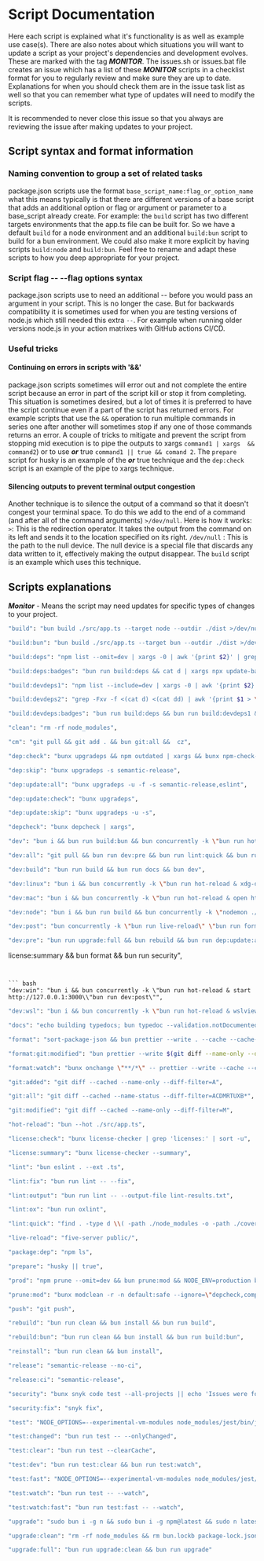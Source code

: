 # Script Documentation

Here each script is explained what it's functionality is as well as example use case(s). There are also notes about which situations you will want to update a script as your project's dependencies and development evolves. These are marked with the tag ***MONITOR***. The issues.sh or issues.bat file creates an issue which has a list of these ***MONITOR*** scripts in a checklist format for you to regularly review and make sure they are up to date. Explanations for when you should check them are in the issue task list as well so that you can remember what type of updates will need to modify the scripts.

It is recommended to never close this issue so that you always are reviewing the issue after making updates to your project.

## Script syntax and format information

### Naming convention to group a set of related tasks

package.json scripts use the format `base_script_name:flag_or_option_name` what this means typically is that there are different versions of a base script that adds an additional option or flag or argument or parameter to a base_script already create. For example: the `build` script has two different targets environments that the app.ts file can be built for. So we have a default `build` for a node environment and an additional `build:bun` script to build for a bun environment. We could also make it more explicit by having scripts `build:node` and `build:bun`. Feel free to rename and adapt these scripts to how you deep appropriate for your project.

### Script flag -- --flag options syntax

package.json scripts use to need an additional -- before you would pass an argument in your script. This is no longer the case. But for backwards compatibility it is sometimes used for when you are testing versions of node.js which still needed this extra `--`. For example when running older versions node.js in your action matrixes with GitHub actions CI/CD.

### Useful tricks

#### Continuing on errors in scripts with '&&'

package.json scripts sometimes will error out and not complete the entire script because an error in part of the script kill or stop it from completing. This situation is sometimes desired, but a lot of times it is preferred to have the script continue even if a part of the script has returned errors. For example scripts that use the `&&` operation to run multiple commands in series one after another will sometimes stop if any one of those commands returns an error. A couple of tricks to mitigate and prevent the script from stopping mid execution is to pipe the outputs to xargs `command1 | xargs  && command2`) or to use ***or*** true `command1 || true && comand 2`. The `prepare` script for husky is an example of the ***or*** true technique and the `dep:check` script is an example of the pipe to xargs technique.

#### Silencing outputs to prevent terminal output congestion

Another technique is to silence the output of a command so that it doesn't congest your terminal space. To do this we add to the end of a command (and after all of the command arguments) `>/dev/null`. Here is how it works:
`>`: This is the redirection operator. It takes the output from the command on its left and sends it to the location specified on its right.
`/dev/null` : This is the path to the null device. The null device is a special file that discards any data written to it, effectively making the output disappear.
The `build` script is an example which uses this technique.

## Scripts explanations

***Monitor*** -  Means the script may need updates for specific types of changes to your project.


``` bash
"build": "bun build ./src/app.ts --target node --outdir ./dist >/dev/null",
```


``` bash
"build:bun": "bun build ./src/app.ts --target bun --outdir ./dist >/dev/null",
```


``` bash
"build:deps": "npm list --omit=dev | xargs -0 | awk '{print $2}' | grep \"^[a-z@]\" | sed -'s/(^[a-zA-Z@].*?)(@.*)/\\1/g' > d",
```


``` bash
"build:deps:badges": "bun run build:deps && cat d | xargs npx update-badge --behind && rm dd",
```


``` bash
"build:devdeps1": "npm list --include=dev | xargs -0 | awk '{print $2}' | grep \"^[a-z@]\" sed -E 's/(^[a-zA-Z@].*?)(@.*)/\\1/g' > dd",
```


``` bash
"build:devdeps2": "grep -Fxv -f <(cat d) <(cat dd) | awk '{print $1 > \"dd\"}'",
```


``` bash
"build:devdeps:badges": "bun run build:deps && bun run build:devdeps1 && bun rubuild:devdeps2 && cat dd | xargs npx update-badge --behind  && rm d dd",
```


``` bash
"clean": "rm -rf node_modules",
```


``` bash
"cm": "git pull && git add . && bun git:all &&  cz",
```


``` bash
"dep:check": "bunx upgradeps && npm outdated | xargs && bunx npm-check-updates && buncheck-dependencies && bun ./node_modules/npm-check/bin/cli.js -s | xargs && npm audit",
```


``` bash
"dep:skip": "bunx upgradeps -s semantic-release",
```


``` bash
"dep:update:all": "bunx upgradeps -u -f -s semantic-release,eslint",
```


``` bash
"dep:update:check": "bunx upgradeps",
```


``` bash
"dep:update:skip": "bunx upgradeps -u -s",
```


``` bash
"depcheck": "bunx depcheck | xargs",
```


``` bash
"dev": "bun i && bun run build:bun && bun concurrently -k \"bun run hot-reload\" \"bun rulive-reload\" \"bun run format:watch\" \"bun run test:watch:fast\"",
```


``` bash
"dev:all": "git pull && bun run dev:pre && bun run lint:quick && bun run lint:ox && bun rudev:build",
```


``` bash
"dev:build": "bun run build && bun run docs && bun dev",
```


``` bash
"dev:linux": "bun i && bun concurrently -k \"bun run hot-reload & xdg-open http://127.0.1:3000\" \"bun run dev:post\"",
```


``` bash
"dev:mac": "bun i && bun concurrently -k \"bun run hot-reload & open http://127.0.0.1:3000\\"bun run dev:post\"",
```


``` bash
"dev:node": "bun i && bun run build && bun concurrently -k \"nodemon ./dist/server.jlocalhost 8080\" \"bun run live-reload\" \"bun run format:watch\" \"bun run test:watch:fast\"",
```


``` bash
"dev:post": "bun concurrently -k \"bun run live-reload\" \"bun run format:watch\" \"bun rutest:watch:fast\"",
```


``` bash
"dev:pre": "bun run upgrade:full && bun rebuild && bun run dep:update:all && echo \"YOU CAALSO RUN npm-check TO SEE ADDITIONAL DEPENDENCY UPDATES\" && npm i && bun run depcheck && burun prune:mod && bun run ``` bash 
```


license:summary && bun format && bun run security",
```


``` bash 
"dev:win": "bun i && bun concurrently -k \"bun run hot-reload & start http://127.0.0.1:3000\\"bun run dev:post\"",
```


``` bash
"dev:wsl": "bun i && bun concurrently -k \"bun run hot-reload & wslview http://127.0.1:3000\" \"bun run dev:post\"",
```


``` bash
"docs": "echo building typedocs; bun typedoc --validation.notDocumented --plugitypedoc-plugin-coverage >/dev/null",
```


``` bash
"format": "sort-package-json && bun prettier --write . --cache --cache-strategy metadat--log-level log | grep -v \"unchanged\" | xargs",
```


``` bash
"format:git:modified": "bun prettier --write $(git diff --name-only --diff-filter d | grep ts$' | xargs)",
```


``` bash
"format:watch": "bunx onchange \"**/*\" -- prettier --write --cache --cache-strategy metadat--ignore-unknown {{changed}}",
```


``` bash
"git:added": "git diff --cached --name-only --diff-filter=A",
```


``` bash
"git:all": "git diff --cached --name-status --diff-filter=ACDMRTUXB*",
```


``` bash
"git:modified": "git diff --cached --name-only --diff-filter=M",
```


``` bash
"hot-reload": "bun --hot ./src/app.ts",
```


``` bash
"license:check": "bunx license-checker | grep 'licenses:' | sort -u",
```


``` bash
"license:summary": "bunx license-checker --summary",
```


``` bash
"lint": "bun eslint . --ext .ts",
```


``` bash
"lint:fix": "bun run lint -- --fix",
```


``` bash
"lint:output": "bun run lint -- --output-file lint-results.txt",
```


``` bash
"lint:ox": "bun run oxlint",
```


``` bash
"lint:quick": "find . -type d \\( -path ./node_modules -o -path ./coverage -o -path ./dist --path ./docs \\) -prune -o -type f \\( -iname \\*.js -o -iname \\*.ts \\) -print | xargs /usbin/quick-lint-js | xargs",
```


``` bash
"live-reload": "five-server public/",
```


``` bash
"package:dep": "npm ls",
```


``` bash
"prepare": "husky || true",
```


``` bash
"prod": "npm prune --omit=dev && bun prune:mod && NODE_ENV=production bun run ./src/app.ts",
```


``` bash
"prune:mod": "bunx modclean -r -n default:safe --ignore=\"depcheck,component.jso@semantic-release/changelog\"",
```


``` bash
"push": "git push",
```


``` bash
"rebuild": "bun run clean && bun install && bun run build",
```


``` bash
"rebuild:bun": "bun run clean && bun install && bun run build:bun",
```


``` bash
"reinstall": "bun run clean && bun install",
```


``` bash
"release": "semantic-release --no-ci",
```


``` bash
"release:ci": "semantic-release",
```


``` bash
"security": "bunx snyk code test --all-projects || echo 'Issues were found please run: bunsnyk code test' && bunx snyk test --all-projects || echo 'Issues were found please run: bunsnyk test'",
```


``` bash
"security:fix": "snyk fix",
```


``` bash
"test": "NODE_OPTIONS=--experimental-vm-modules node_modules/jest/bin/jest.js",
```


``` bash
"test:changed": "bun run test -- --onlyChanged",
```


``` bash
"test:clear": "bun run test --clearCache",
```


``` bash
"test:dev": "bun run test:clear && bun run test:watch",
```


``` bash
"test:fast": "NODE_OPTIONS=--experimental-vm-modules node_modules/jest/bin/jest.j--maxWorkers=1 --collectCoverage=false",
```


``` bash
"test:watch": "bun run test -- --watch",
```


``` bash
"test:watch:fast": "bun run test:fast -- --watch",
```


``` bash
"upgrade": "sudo bun i -g n && sudo bun i -g npm@latest && sudo n latest && hash -r && buupgrade",
```


``` bash
"upgrade:clean": "rm -rf node_modules && rm bun.lockb package-lock.json && bun pm cache rm &sudo bun i -g n && sudo n prune || true && sudo npm uninstall -g n && sudo rm -rf /usr/locan && sudo rm -f /usr/local/bin/node",
```


``` bash
"upgrade:full": "bun run upgrade:clean && bun run upgrade"
```

